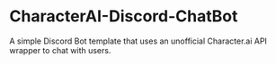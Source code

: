 # CharacterAI-Discord-ChatBot
A simple Discord Bot template that uses an unofficial Character.ai API wrapper to chat with users.
